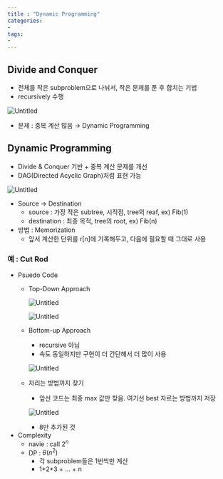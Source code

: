 ```yaml
--- 
title : "Dynamic Programming"
categories:
- 
tags:
- 
---
```


## Divide and Conquer

- 전체를 작은 subproblem으로 나눠서, 작은 문제를 푼 후 합치는 기법
- recursively 수행

![Untitled](../../assets/images/2023-05-20-dynamic-programming/Untitled.png)

- 문제 : 중복 계산 많음 → Dynamic Programming

## Dynamic Programming

- Divide & Conquer 기반 + 중복 계산 문제를 개선
- DAG(Directed Acyclic Graph)처럼 표현 가능

![Untitled](../../assets/images/2023-05-20-dynamic-programming/Untitled%201.png)

- Source → Destination
    - source : 가장 작은 subtree, 시작점, tree의 reaf, ex) Fib(1)
    - destination : 최종 목적, tree의 root, ex) Fib(n)
- 방법 : Memorization
    - 앞서 계산한 단위를  r[n]에 기록해두고, 다음에 필요할 때 그대로 사용

### 예 : Cut Rod

- Psuedo Code
    - Top-Down Approach
        
        ![Untitled](../../assets/images/2023-05-20-dynamic-programming/Untitled%202.png)
        
        ![Untitled](../../assets/images/2023-05-20-dynamic-programming/Untitled%203.png)
        
    - Bottom-up Approach
        - recursive 아님
        - 속도 동일하지만 구현이 더 간단해서 더 많이 사용
        
        ![Untitled](../../assets/images/2023-05-20-dynamic-programming/Untitled%204.png)
        
    - 자리는 방법까지 찾기
        - 앞선 코드는 최종 max 값만 찾음. 여기선 best 자르는 방법까지 저장
        
        ![Untitled](../../assets/images/2023-05-20-dynamic-programming/Untitled%205.png)
        
        - 8만 추가된 것
- Complexity
    - navie : call $2^n$
    - DP : $\theta(n^2)$
        - 각 subproblem들은 1번씩만 계산
        - 1+2+3 + … + n